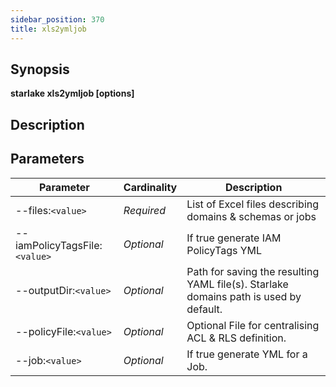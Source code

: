 ```yaml
---
sidebar_position: 370
title: xls2ymljob
---
```



## Synopsis

**starlake xls2ymljob [options]**

## Description


## Parameters

Parameter|Cardinality|Description
---|---|---
--files:`<value>`|*Required*|List of Excel files describing domains & schemas or jobs
--iamPolicyTagsFile:`<value>`|*Optional*|If true generate IAM PolicyTags YML
--outputDir:`<value>`|*Optional*|Path for saving the resulting YAML file(s). Starlake domains path is used by default.
--policyFile:`<value>`|*Optional*|Optional File for centralising ACL & RLS definition.
--job:`<value>`|*Optional*|If true generate YML for a Job.

